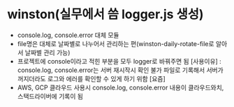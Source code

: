 # winston(실무에서 씀 logger.js 생성)
- console.log, console.error 대체 모듈
- file명은 대체로 날짜별로 나누어서 관리하는 편(winston-daily-rotate-file로 알아서 날짜별 관리 가능)
- 프로젝트에 console이라고 적힌 부분을 모두 logger로 바꿔주면 됨
[사용이유] : console.log, console.error는 서버 재시작시 확인 불가 파일로 기록해서 서버가 꺼지더라도 로그와 에러를 확인할 수 있게 하기 위함
[요즘]
- AWS, GCP 클라우드 사용시 console.log, console.error 내용이 클라우드와치, 스택드라이버에 기록이 됨

